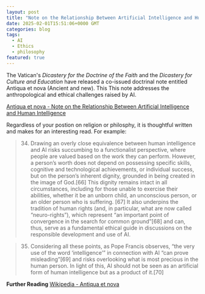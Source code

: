 ```yaml
---
layout: post
title: "Note on the Relationship Between Artificial Intelligence and Human Intelligence"
date: 2025-02-01T15:51:06+0000 GMT
categories: blog
tags:
  - AI
  - Ethics
  - philosophy
featured: true
---
```


The Vatican's *Dicastery for the Doctrine of the Faith* and the *Dicastery for Culture and Education* have released a co-issued doctrinal note entitled Antiqua et nova (Ancient and new). This  This note addresses the anthropological and ethical challenges raised by AI.

[Antiqua et nova - Note on the Relationship Between Artificial Intelligence and Human Intelligence](https://www.vatican.va/roman_curia/congregations/cfaith/documents/rc_ddf_doc_20250128_antiqua-et-nova_en.html)

Regardless of your postion on religion or philosphy, it is thoughtful written and makes for an interesting read.  For example:

> 34. Drawing an overly close equivalence between human intelligence and AI risks succumbing to a functionalist perspective, where people are valued based on the work they can perform. However, a person’s worth does not depend on possessing specific skills, cognitive and technological achievements, or individual success, but on the person’s inherent dignity, grounded in being created in the image of God.[66] This dignity remains intact in all circumstances, including for those unable to exercise their abilities, whether it be an unborn child, an unconscious person, or an older person who is suffering. [67] It also underpins the tradition of human rights (and, in particular, what are now called “neuro-rights”), which represent “an important point of convergence in the search for common ground”[68] and can, thus, serve as a fundamental ethical guide in discussions on the responsible development and use of AI.

> 35. Considering all these points, as Pope Francis observes, “the very use of the word ‘intelligence’” in connection with AI “can prove misleading”[69] and risks overlooking what is most precious in the human person. In light of this, AI should not be seen as an artificial form of human intelligence but as a product of it.[70]


**Further Reading**
[Wikipedia - Antiqua et nova](https://en.wikipedia.org/wiki/Antiqua_et_nova)

 